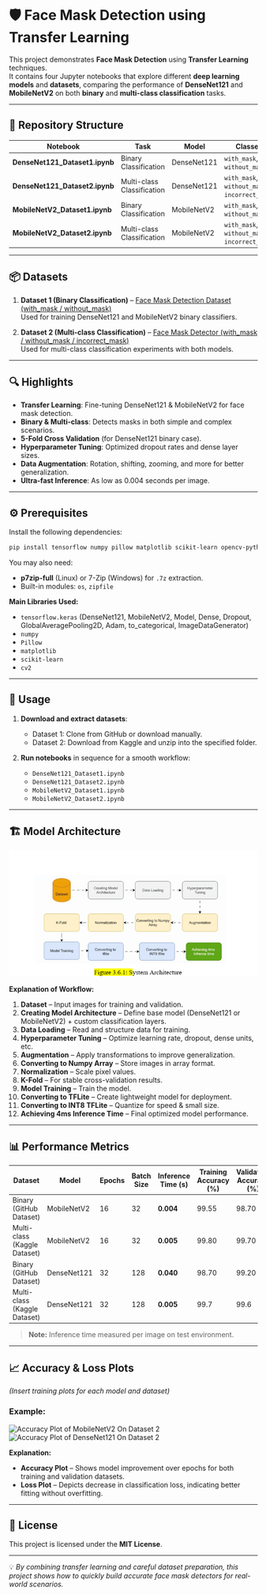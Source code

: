 # 🛡️ Face Mask Detection using Transfer Learning

This project demonstrates **Face Mask Detection** using **Transfer Learning** techniques.  
It contains four Jupyter notebooks that explore different **deep learning models** and **datasets**, comparing the performance of **DenseNet121** and **MobileNetV2** on both **binary** and **multi-class classification** tasks.

---

## 📂 Repository Structure

| Notebook | Task | Model | Classes |
|----------|------|-------|---------|
| **DenseNet121_Dataset1.ipynb** | Binary Classification | DenseNet121 | `with_mask`, `without_mask` |
| **DenseNet121_Dataset2.ipynb** | Multi-class Classification | DenseNet121 | `with_mask`, `without_mask`, `incorrect_mask` |
| **MobileNetV2_Dataset1.ipynb** | Binary Classification | MobileNetV2 | `with_mask`, `without_mask` |
| **MobileNetV2_Dataset2.ipynb** | Multi-class Classification | MobileNetV2 | `with_mask`, `without_mask`, `incorrect_mask` |

---

## 📦 Datasets

1. **Dataset 1 (Binary Classification)** – [Face Mask Detection Dataset (with_mask / without_mask)](https://github.com/chandrikadeb7/Face-Mask-Detection)  
   Used for training DenseNet121 and MobileNetV2 binary classifiers.

2. **Dataset 2 (Multi-class Classification)** – [Face Mask Detector (with_mask / without_mask / incorrect_mask)](https://www.kaggle.com/datasets/spandanpatnaik09/face-mask-detectormask-not-mask-incorrect-mask)  
   Used for multi-class classification experiments with both models.

---

## 🔍 Highlights

- **Transfer Learning**: Fine-tuning DenseNet121 & MobileNetV2 for face mask detection.
- **Binary & Multi-class**: Detects masks in both simple and complex scenarios.
- **5-Fold Cross Validation** (for DenseNet121 binary case).
- **Hyperparameter Tuning**: Optimized dropout rates and dense layer sizes.
- **Data Augmentation**: Rotation, shifting, zooming, and more for better generalization.
- **Ultra-fast Inference**: As low as 0.004 seconds per image.

---

## ⚙️ Prerequisites

Install the following dependencies:

```bash
pip install tensorflow numpy pillow matplotlib scikit-learn opencv-python
```

You may also need:

- **p7zip-full** (Linux) or 7-Zip (Windows) for `.7z` extraction.
- Built-in modules: `os`, `zipfile`

**Main Libraries Used:**
- `tensorflow.keras` (DenseNet121, MobileNetV2, Model, Dense, Dropout, GlobalAveragePooling2D, Adam, to_categorical, ImageDataGenerator)
- `numpy`
- `Pillow`
- `matplotlib`
- `scikit-learn`
- `cv2`

---

## 🚀 Usage

1. **Download and extract datasets**:
   - Dataset 1: Clone from GitHub or download manually.
   - Dataset 2: Download from Kaggle and unzip into the specified folder.

2. **Run notebooks** in sequence for a smooth workflow:
   - `DenseNet121_Dataset1.ipynb`
   - `DenseNet121_Dataset2.ipynb`
   - `MobileNetV2_Dataset1.ipynb`
   - `MobileNetV2_Dataset2.ipynb`

---

## 🏗 Model Architecture

![Architecture Diagram](model_architecture.png)

**Explanation of Workflow:**

1. **Dataset** – Input images for training and validation.
2. **Creating Model Architecture** – Define base model (DenseNet121 or MobileNetV2) + custom classification layers.
3. **Data Loading** – Read and structure data for training.
4. **Hyperparameter Tuning** – Optimize learning rate, dropout, dense units, etc.
5. **Augmentation** – Apply transformations to improve generalization.
6. **Converting to Numpy Array** – Store images in array format.
7. **Normalization** – Scale pixel values.
8. **K-Fold** – For stable cross-validation results.
9. **Model Training** – Train the model.
10. **Converting to TFLite** – Create lightweight model for deployment.
11. **Converting to INT8 TFLite** – Quantize for speed & small size.
12. **Achieving 4ms Inference Time** – Final optimized model performance.

---

## 📊 Performance Metrics

| Dataset | Model | Epochs | Batch Size | Inference Time (s) | Training Accuracy (%) | Validation Accuracy (%) |
|---------|-------|--------|------------|--------------------|-----------------------|-------------------------|
| Binary (GitHub Dataset) | MobileNetV2 | 16 | 32  | **0.004** | 99.55 | 98.70 |
| Multi-class (Kaggle Dataset) | MobileNetV2 | 16 | 32  | **0.005** | 99.80 | 99.70 |
| Binary (GitHub Dataset) | DenseNet121 | 32 | 128 | **0.040** | 98.70 | 99.20 |
| Multi-class (Kaggle Dataset) | DenseNet121 | 32 | 128 | **0.005** | 99.7 | 99.6 |

> **Note:** Inference time measured per image on test environment.

---

## 📈 Accuracy & Loss Plots

*(Insert training plots for each model and dataset)*  

### Example:
![Accuracy Plot of MobileNetV2 On Dataset 2](docs/accuracy_plot.png)  
![Accuracy Plot of DenseNet121 On Dataset 2](docs/loss_plot.png)  

**Explanation:**  
- **Accuracy Plot** – Shows model improvement over epochs for both training and validation datasets.  
- **Loss Plot** – Depicts decrease in classification loss, indicating better fitting without overfitting.  


---

## 📜 License

This project is licensed under the **MIT License**.

---

💡 *By combining transfer learning and careful dataset preparation, this project shows how to quickly build accurate face mask detectors for real-world scenarios.*
